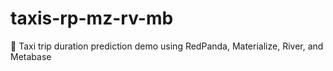 # taxis-rp-mz-rv-mb
🚕 Taxi trip duration prediction demo using RedPanda, Materialize, River, and Metabase
